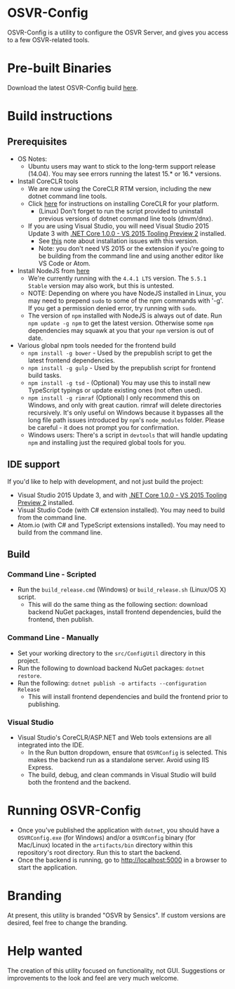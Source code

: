 # OSVR-Config
OSVR-Config is a utility to configure the OSVR Server, and gives you access to a few OSVR-related tools.

# Pre-built Binaries
Download the latest OSVR-Config build [here](http://access.osvr.com/binary/osvr_config).

# Build instructions
## Prerequisites
 * OS Notes:
   * Ubuntu users may want to stick to the long-term support release (14.04). You may see errors running the latest 15.* or 16.* versions.
 * Install CoreCLR tools
   * We are now using the CoreCLR RTM version, including the new dotnet command line tools.
   * Click [here](https://www.microsoft.com/net/core) for instructions on installing CoreCLR for your platform.
     * (Linux) Don't forget to run the script provided to uninstall previous versions of dotnet command line tools (dnvm/dnx).
   * If you are using Visual Studio, you will need Visual Studio 2015 Update 3 with [.NET Core 1.0.0 - VS 2015 Tooling Preview 2](https://go.microsoft.com/fwlink/?LinkId=817245) installed.
     * See [this](https://docs.microsoft.com/en-us/dotnet/articles/core/windows-prerequisites#issues) note about installation issues with this version.
     * Note: you don't need VS 2015 or the extension if you're going to be building from the command line and using another editor like VS Code or Atom.
 * Install NodeJS from [here](https://nodejs.org/)
   * We're currently running with the `4.4.1 LTS` version. The `5.5.1 Stable` version may also work, but this is untested.
   * NOTE: Depending on where you have NodeJS installed in Linux, you may need to prepend `sudo` to some of the npm commands with '-g'. If you get a permission denied error, try running with `sudo`.
   * The version of `npm` installed with NodeJS is always out of date. Run `npm update -g npm` to get the latest version. Otherwise some `npm` dependencies may squawk at you that your `npm` version is out of date.
 * Various global npm tools needed for the frontend build
   * `npm install -g bower` - Used by the prepublish script to get the latest frontend dependencies.
   * `npm install -g gulp` - Used by the prepublish script for frontend build tasks.
   * `npm install -g tsd` - (Optional) You may use this to install new TypeScript typings or update existing ones (not often used).
   * `npm install -g rimraf` (Optional) I only recommend this on Windows, and only with great caution. rimraf will delete directories recursively. It's only useful on Windows because it bypasses all the long file path issues introduced by `npm`'s `node_modules` folder. Please be careful - it does not prompt you for confirmation.
   * Windows users: There's a script in `devtools` that will handle updating `npm` and installing just the required global tools for you.

## IDE support
If you'd like to help with development, and not just build the project:

 * Visual Studio 2015 Update 3, and with [.NET Core 1.0.0 - VS 2015 Tooling Preview 2](https://go.microsoft.com/fwlink/?LinkId=817245) installed.
 * Visual Studio Code (with C# extension installed). You may need to build from the command line.
 * Atom.io (with C# and TypeScript extensions installed). You may need to build from the command line.

## Build
### Command Line - Scripted
 * Run the `build_release.cmd` (Windows) or `build_release.sh` (Linux/OS X) script.
   * This will do the same thing as the following section: download backend NuGet packages, install frontend dependencies, build the frontend, then publish.

### Command Line - Manually
 * Set your working directory to the `src/ConfigUtil` directory in this project.
 * Run the following to download backend NuGet packages: `dotnet restore`.
 * Run the following: `dotnet publish -o artifacts --configuration Release`
   * This will install frontend dependencies and build the frontend prior to publishing.

### Visual Studio
* Visual Studio's CoreCLR/ASP.NET and Web tools extensions are all integrated into the IDE.
  * In the Run button dropdown, ensure that `OSVRConfig` is selected. This makes the backend run as a standalone server. Avoid using IIS Express.
  * The build, debug, and clean commands in Visual Studio will build both the frontend and the backend.

# Running OSVR-Config
 * Once you've published the application with `dotnet`, you should have a `OSVRConfig.exe` (for Windows) and/or a `OSVRConfig` binary (for Mac/Linux) located in the `artifacts/bin` directory within this repository's root directory. Run this to start the backend.
 * Once the backend is running, go to [http://localhost:5000](http://localhost:5000) in a browser to start the application.
 
# Branding

At present, this utility is branded "OSVR by Sensics". If custom versions are desired, feel free to change the branding.

# Help wanted

The creation of this utility focused on functionality, not GUI. Suggestions or improvements to the look and feel are very much welcome.
